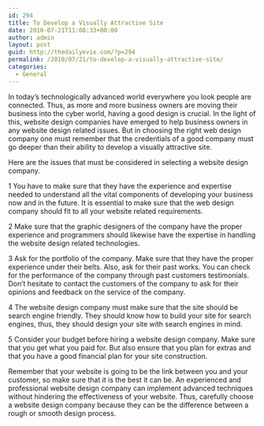 ```yaml
---
id: 294
title: To Develop a Visually Attractive Site
date: 2010-07-21T11:08:33+00:00
author: admin
layout: post
guid: http://thedailyevie.com/?p=294
permalink: /2010/07/21/to-develop-a-visually-attractive-site/
categories:
  - General
---
```

In today’s technologically advanced world everywhere you look people are connected. Thus, as more and more business owners are moving their business into the cyber world, having a good design is crucial. In the light of this, website design companies have emerged to help business owners in any website design related issues. But in choosing the right web design company one must remember that the credentials of a good company must go deeper than their ability to develop a visually attractive site.

Here are the issues that must be considered in selecting a website design company.

1 You have to make sure that they have the experience and expertise needed to understand all the vital components of developing your business now and in the future. It is essential to make sure that the web design company should fit to all your website related requirements.

2 Make sure that the graphic designers of the company have the proper experience and programmers should likewise have the expertise in handling the website design related technologies.

3 Ask for the portfolio of the company. Make sure that they have the proper experience under their belts. Also, ask for their past works. You can check for the performance of the company through past customers testimonials. Don’t hesitate to contact the customers of the company to ask for their opinions and feedback on the service of the company.

4 The website design company must make sure that the site should be search engine friendly. They should know how to build your site for search engines, thus, they should design your site with search engines in mind.

5 Consider your budget before hiring a website design company. Make sure that you get what you paid for. But also ensure that you plan for extras and that you have a good financial plan for your site construction.

Remember that your website is going to be the link between you and your customer, so make sure that it is the best it can be. An experienced and professional website design company can implement advanced techniques without hindering the effectiveness of your website. Thus, carefully choose a website design company because they can be the difference between a rough or smooth design process.
